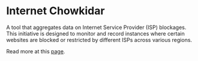 # Internet Chowkidar
A tool that aggregates data on Internet Service Provider (ISP)
blockages. This initiative is designed to monitor and record instances
where certain websites are blocked or restricted by different ISPs
across various regions.

Read more at this [page](https://gnulinuxindia.sh/blog/plans-for-june-24/).
